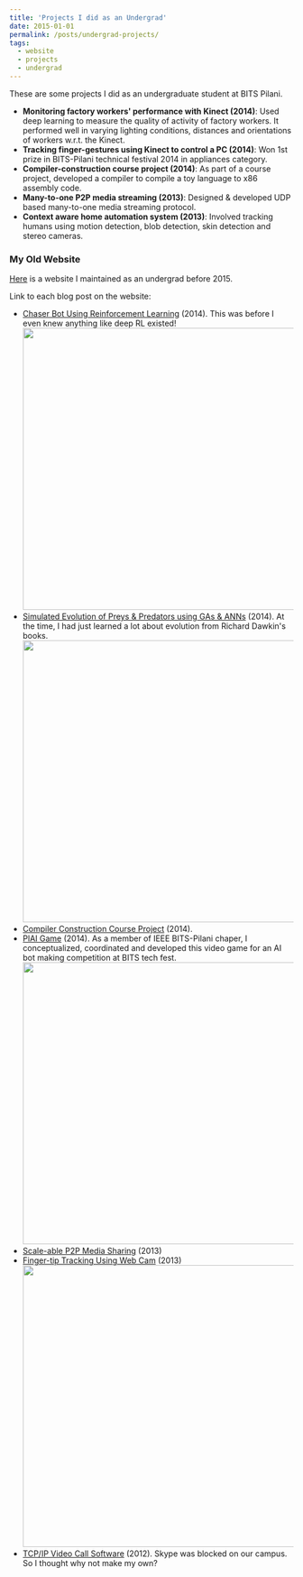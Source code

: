 ```yaml
---
title: 'Projects I did as an Undergrad'
date: 2015-01-01
permalink: /posts/undergrad-projects/
tags:
  - website
  - projects
  - undergrad
---
```


These are some projects I did as an undergraduate student at BITS Pilani.

- **Monitoring factory workers' performance with Kinect (2014)**: Used deep learning to measure the quality of activity of factory workers. It performed well in varying lighting conditions, distances and orientations of workers w.r.t. the Kinect.
- **Tracking finger-gestures using Kinect to control a PC (2014)**: Won 1st prize in BITS-Pilani technical festival 2014 in appliances category.
- **Compiler-construction course project (2014)**: As part of a course project, developed a compiler to compile a toy language to x86 assembly code.
- **Many-to-one P2P media streaming (2013)**: Designed & developed UDP based many-to-one media streaming protocol.
- **Context aware home automation system (2013)**: Involved tracking humans using motion detection, blob detection, skin detection and stereo cameras.


### My Old Website

[Here](https://abhinavcodes.wordpress.com/) is a website I maintained as an undergrad before 2015.

Link to each blog post on the website:
- [Chaser Bot Using Reinforcement Learning](https://abhinavcodes.wordpress.com/2014/08/02/chaser-bot-using-reinforcement-learning/) (2014). This was before I even knew anything like deep RL existed!
  <!-- ![chaserbot.png](https://bhatiaabhinav.github.io/images/chaserbot.png) -->
  <img src="https://bhatiaabhinav.github.io/images/chaserbot.png" width="500"/>
- [Simulated Evolution of Preys & Predators using GAs & ANNs](https://abhinavcodes.wordpress.com/2014/07/29/simulated-evolution-of-preys-predators-using-gas-nns/) (2014). At the time, I had just learned a lot about evolution from Richard Dawkin's books.
  <!-- ![coevolution.png](https://bhatiaabhinav.github.io/images/coevolution.png) -->
  <img src="https://bhatiaabhinav.github.io/images/coevolution.png" width="500"/>
- [Compiler Construction Course Project](https://abhinavcodes.wordpress.com/2014/05/20/compiler-construction-project/) (2014).
- [PlAI Game](https://abhinavcodes.wordpress.com/2014/04/01/plai-game/) (2014). As a member of IEEE BITS-Pilani chaper, I conceptualized, coordinated and developed this video game for an AI bot making competition at BITS tech fest.
  <!-- ![plai.png](https://bhatiaabhinav.github.io/images/plai.png) -->
  <img src="https://bhatiaabhinav.github.io/images/plai.png" width="500"/>
- [Scale-able P2P Media Sharing](https://abhinavcodes.wordpress.com/2013/12/20/scale-able-p2p-media-sharing/) (2013)
- [Finger-tip Tracking Using Web Cam](https://abhinavcodes.wordpress.com/2013/03/02/finger-tip-tracking-using-web-cam/) (2013)
  <!-- ![fingertrack.png](https://bhatiaabhinav.github.io/images/fingertrack.png) -->
  <img src="https://bhatiaabhinav.github.io/images/fingertrack.png" width="500"/>
- [TCP/IP Video Call Software](https://abhinavcodes.wordpress.com/2012/12/01/tcpip-video-call-software/) (2012). Skype was blocked on our campus. So I thought why not make my own?

